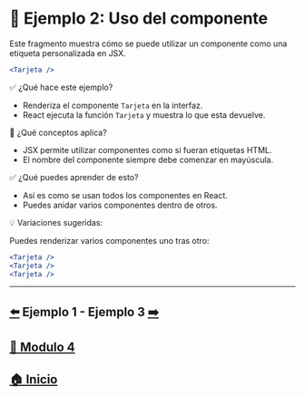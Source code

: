 # 🧪 Ejemplo 2: Uso del componente

Este fragmento muestra cómo se puede utilizar un componente como una etiqueta personalizada en JSX.

```jsx
<Tarjeta />
```

✅ ¿Qué hace este ejemplo?

* Renderiza el componente `Tarjeta` en la interfaz.
* React ejecuta la función `Tarjeta` y muestra lo que esta devuelve.

🧠 ¿Qué conceptos aplica?

* JSX permite utilizar componentes como si fueran etiquetas HTML.
* El nombre del componente siempre debe comenzar en mayúscula.

✅ ¿Qué puedes aprender de esto?

* Así es como se usan todos los componentes en React.
* Puedes anidar varios componentes dentro de otros.

💡 Variaciones sugeridas:

Puedes renderizar varios componentes uno tras otro:

```jsx
<Tarjeta />
<Tarjeta />
<Tarjeta />
```

---

##  [⬅️](../Ejemplos/Ejemplo_1.md) Ejemplo 1 - Ejemplo 3 [➡️](../Ejemplos/Ejemplo_3.md)

## [📄 Modulo 4](../Modulo_4.md) 

## [🏠 Inicio](../../README.md) 
